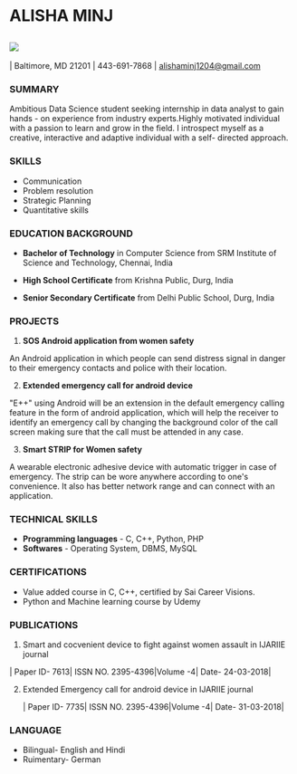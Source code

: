 # **ALISHA MINJ**
![](Alisha.jpg)
------------------------------------------

| Baltimore, MD 21201 | 443-691-7868 | alishaminj1204@gmail.com

### **SUMMARY**

Ambitious Data Science student seeking internship in data analyst to gain hands - on experience from industry experts.Highly motivated individual with a passion to learn and grow in the field. I introspect myself as a creative, interactive and adaptive individual with a self- directed approach. 

### **SKILLS**


 - Communication                                 
 - Problem resolution                                 
 - Strategic Planning                           
 - Quantitative skills

### **EDUCATION BACKGROUND**

 
 - **Bachelor of Technology** in Computer Science from SRM Institute of Science and Technology, Chennai, India

 - **High School Certificate** from Krishna Public, Durg, India

 - **Senior Secondary Certificate** from Delhi Public School, Durg, India

### **PROJECTS**
 1. **SOS Android application from women safety**

 An Android application in which people can send distress signal in danger to their emergency contacts and police with their location.
  

 2. **Extended emergency call for android device**
 
 "E++" using Android will be an extension in the default emergency calling feature in the form of android application, which will help the receiver to identify an emergency call by changing the background color of the call screen making sure that the call must be attended in any case.

 3. **Smart STRIP for Women safety**

 A wearable electronic adhesive device with automatic trigger in case of emergency. The strip can be wore anywhere according to one's convenience. It also has better network range and can connect with an application.

### **TECHNICAL SKILLS**
- **Programming languages** - C, C++, Python, PHP 
- **Softwares** - Operating System, DBMS, MySQL

### **CERTIFICATIONS**
- Value added course in C, C++, certified by Sai Career Visions.
- Python and Machine learning course by Udemy

### **PUBLICATIONS**
 1. Smart and cocvenient device to fight against women assault in IJARIIE journal 

   | Paper ID- 7613| ISSN NO. 2395-4396|Volume -4| Date- 24-03-2018|

2. Extended Emergency call for android device in IJARIIE journal 

   | Paper ID- 7735| ISSN NO. 2395-4396|Volume -4| Date- 31-03-2018|

### **LANGUAGE**
- Bilingual- English and Hindi
- Ruimentary- German
 
